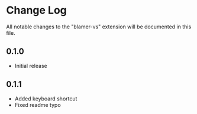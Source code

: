 # Change Log
All notable changes to the "blamer-vs" extension will be documented in this file.

## 0.1.0
- Initial release

## 0.1.1
- Added keyboard shortcut
- Fixed readme typo